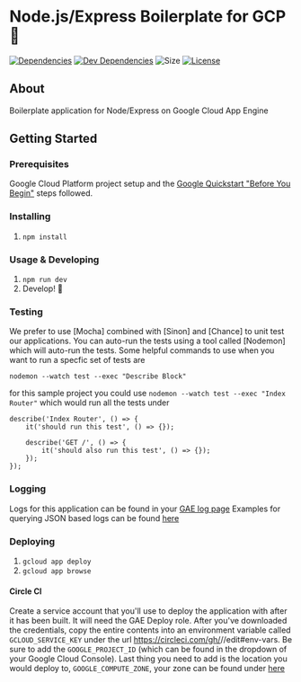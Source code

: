 # Node.js/Express Boilerplate for GCP 🐣
[![Dependencies](https://img.shields.io/david/cortl/express-gcp.svg)](https://david-dm.org/cortl/express-gcp)
[![Dev Dependencies](https://img.shields.io/david/dev/cortl/express-gcp.svg)](https://david-dm.org/cortl/express-gcp?type=dev)
![Size](https://img.shields.io/github/languages/code-size/cortl/express-gcp.svg)
[![License](https://img.shields.io/github/license/cortl/express-gcp.svg)](LICENSE)

## About
Boilerplate application for Node/Express on Google Cloud App Engine

## Getting Started

### Prerequisites
Google Cloud Platform project setup and the [Google Quickstart "Before You Begin"](https://cloud.google.com/appengine/docs/standard/nodejs/quickstart#before-you-begin) steps followed.

### Installing
1. `npm install`

### Usage & Developing
1. `npm run dev`
3. Develop! 🎉

### Testing
We prefer to use [Mocha] combined with [Sinon] and [Chance] to unit test our applications.  You can auto-run the tests using a tool called [Nodemon] which will auto-run the tests.  Some helpful commands to use when you want to run a specfic set of tests are

`nodemon --watch test --exec "Describe Block"`

for this sample project you could use
`nodemon --watch test --exec "Index Router"`
which would run all the tests under
```
describe('Index Router', () => {
    it('should run this test', () => {});

    describe('GET /', () => {
        it('should also run this test', () => {});
    });
});
```

### Logging

Logs for this application can be found in your [GAE log page](https://console.cloud.google.com/logs/viewer)
Examples for querying JSON based logs can be found [here](https://cloud.google.com/logging/docs/view/advanced-queries)

### Deploying
1. `gcloud app deploy`
2. `gcloud app browse`

#### Circle CI

Create a service account that you'll use to deploy the application with after it has been built.  It will need the GAE Deploy role.  After you've downloaded the credentials, copy the entire contents into an environment variable called `GCLOUD_SERVICE_KEY` under the url
https://circleci.com/gh/<your username>/<your repo>/edit#env-vars.  Be sure to add the `GOOGLE_PROJECT_ID` (which can be found in the dropdown of your Google Cloud Console).  Last thing you need to add is the location you would deploy to, `GOOGLE_COMPUTE_ZONE`, your zone can be found under [here](https://cloud.google.com/compute/docs/regions-zones/)